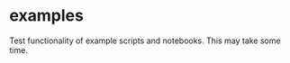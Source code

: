 <!--
SPDX-FileCopyrightText: 2021 The eminus developers
SPDX-License-Identifier: Apache-2.0
-->
# examples

Test functionality of example scripts and notebooks. This may take some time.
